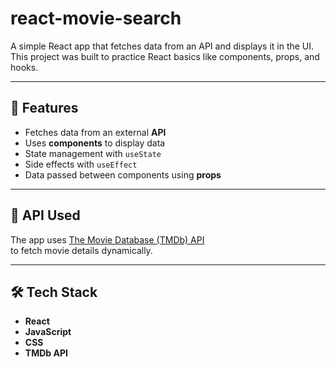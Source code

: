 ﻿# react-movie-search


 A simple React app that fetches data from an API and displays it in the UI.  
This project was built to practice React basics like components, props, and hooks.

---

## 🚀 Features
- Fetches data from an external **API**  
- Uses **components** to display data  
- State management with `useState`  
- Side effects with `useEffect`  
- Data passed between components using **props**

---

## 🔗 API Used
The app uses [The Movie Database (TMDb) API](https://www.themoviedb.org/documentation/api)  
to fetch movie details dynamically.

---

## 🛠️ Tech Stack
- **React**  
- **JavaScript**  
- **CSS**  
- **TMDb API**  


